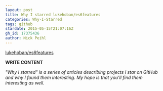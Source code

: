 ```yaml
---
layout: post
title: Why I starred lukehoban/es6features
categories: Why-I-Starred
tags: github
stardate: 2015-05-15T21:07:16Z
gh_id: 17375436
author: Nick Peihl
---
```


[lukehoban/es6features](https://github.com/lukehoban/es6features)

**WRITE CONTENT**

*"Why I starred" is a series of articles describing projects I star on GitHub and why I found them interesting. My hope is that you'll find them interesting as well.*

